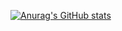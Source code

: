 [![Anurag's GitHub stats](https://github-readme-stats.vercel.app/api?username=CaioAugustobrga&show_icons=true&theme=tokyonight)](https://github.com/anuraghazra/github-readme-stats)